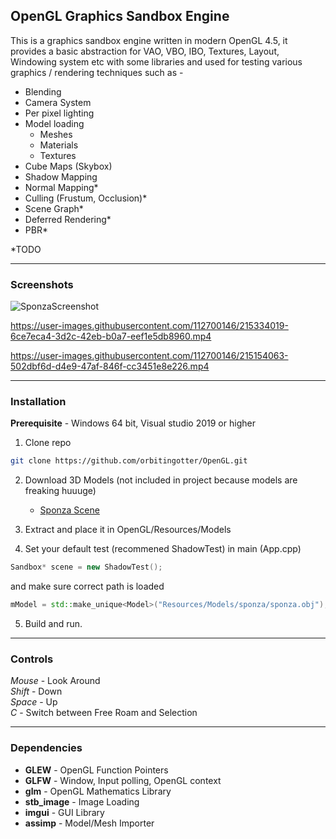 ## OpenGL Graphics Sandbox Engine

This is a graphics sandbox engine written in modern OpenGL 4.5,
it provides a basic abstraction for VAO, VBO, IBO, Textures, Layout, Windowing system etc
with some libraries
and used for testing various graphics / rendering techniques such as -

- Blending
- Camera System
- Per pixel lighting
- Model loading
  - Meshes
  - Materials
  - Textures
- Cube Maps (Skybox)
- Shadow Mapping
- Normal Mapping*
- Culling (Frustum, Occlusion)*
- Scene Graph*
- Deferred Rendering*
- PBR*

*TODO

---
### Screenshots
![SponzaScreenshot](https://user-images.githubusercontent.com/112700146/215332941-91b1b174-3359-4278-9e50-f30f53f44d75.jpg)

https://user-images.githubusercontent.com/112700146/215334019-6ce7eca4-3d2c-42eb-b0a7-eef1e5db8960.mp4

https://user-images.githubusercontent.com/112700146/215154063-502dbf6d-d4e9-47af-846f-cc3451e8e226.mp4

---
### Installation

**Prerequisite** - Windows 64 bit, Visual studio 2019 or higher

1. Clone repo

```bash
git clone https://github.com/orbitingotter/OpenGL.git
```
2. Download 3D Models (not included in project because models are freaking huuuge)

    - [Sponza Scene](https://casual-effects.com/g3d/data10/index.html#mesh8)

3. Extract and place it in OpenGL/Resources/Models
4. Set your default test (recommened ShadowTest) in main (App.cpp)
```cpp
Sandbox* scene = new ShadowTest();
```
and make sure correct path is loaded
```cpp
mModel = std::make_unique<Model>("Resources/Models/sponza/sponza.obj");
```

5. Build and run.

---
### Controls
*Mouse* - Look Around\
*Shift* - Down\
*Space* - Up\
*C* - Switch between Free Roam and Selection

---
### Dependencies

- **GLEW** - OpenGL Function Pointers
- **GLFW** - Window, Input polling, OpenGL context
- **glm** - OpenGL Mathematics Library
- **stb_image** - Image Loading
- **imgui** - GUI Library
- **assimp** - Model/Mesh Importer
